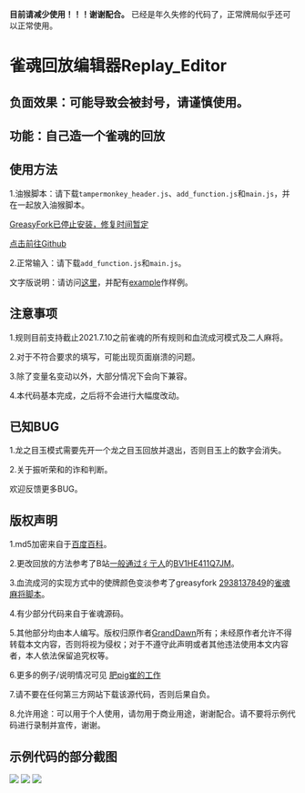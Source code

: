 **目前请减少使用！！！谢谢配合。** 已经是年久失修的代码了，正常牌局似乎还可以正常使用。

# 雀魂回放编辑器Replay_Editor

## 负面效果：可能导致会被封号，请谨慎使用。
## 功能：自己造一个雀魂的回放
## 使用方法

1.油猴脚本：请下载`tampermonkey_header.js`、`add_function.js`和`main.js`，并在一起放入油猴脚本。

[GreasyFork已停止安装，修复时间暂定](https://greasyfork.org/zh-CN/scripts/427921-replay-editor)

[点击前往Github](https://github.com/GrandDawn/majsoul-replay-editor/)

2.正常输入：请下载`add_function.js`和`main.js`。

文字版说明：请访问[这里](https://github.com/GrandDawn/majsoul-replay-editor/wiki/%E7%BC%96%E8%BE%91%E6%AF%8F%E4%B8%80%E5%9C%BA%E6%B8%B8%E6%88%8F%E7%9A%84%E6%96%B9%E6%B3%95)，并配有[example](https://github.com/GrandDawn/majsoul-replay-editor/wiki/examples%E6%96%87%E4%BB%B6%E8%A7%A3%E9%87%8A)作样例。

## 注意事项

1.规则目前支持截止2021.7.10之前雀魂的所有规则和血流成河模式及二人麻将。

2.对于不符合要求的填写，可能出现页面崩溃的问题。

3.除了变量名变动以外，大部分情况下会向下兼容。

4.本代码基本完成，之后将不会进行大幅度改动。

## 已知BUG

1.龙之目玉模式需要先开一个龙之目玉回放并退出，否则目玉上的数字会消失。

2.关于振听荣和的诈和判断。

欢迎反馈更多BUG。

## 版权声明

1.md5加密来自于[百度百科](https://baike.baidu.com/item/MD5/212708?fromtitle=MD5%E5%8A%A0%E5%AF%86&fromid=5706230&fr=aladdin)。

2.更改回放的方法参考了B站[一般通过彳亍人](https://space.bilibili.com/23019265)的[BV1HE411Q7JM](https://www.bilibili.com/video/BV1HE411Q7JM)。

3.血流成河的实现方式中的使牌颜色变淡参考了greasyfork [2938137849](https://greasyfork.org/zh-CN/users/749724-2938137849)的[雀魂麻将脚本](https://greasyfork.org/zh-CN/scripts/423689-%E9%9B%80%E9%AD%82%E9%BA%BB%E5%B0%86%E8%84%9A%E6%9C%AC)。

4.有少部分代码来自于雀魂源码。

5.其他部分均由本人编写。版权归原作者[GrandDawn](https://github.com/GrandDawn)所有；未经原作者允许不得转载本文内容，否则将视为侵权；对于不遵守此声明或者其他违法使用本文内容者，本人依法保留追究权等。

6.更多的例子/说明情况可见 [肥pig崔的工作](https://github.com/Fat-pig-Cui/majsoul-replay-editor)

7.请不要在任何第三方网站下载该源代码，否则后果自负。

8.允许用途：可以用于个人使用，请勿用于商业用途，谢谢配合。请不要将示例代码进行录制并宣传，谢谢。

## 示例代码的部分截图

![](https://raw.githubusercontent.com/GrandDawn/majsoul-replay-editor/master/preview1.JPG)
![](https://raw.githubusercontent.com/GrandDawn/majsoul-replay-editor/master/preview2.JPG)
![](https://raw.githubusercontent.com/GrandDawn/majsoul-replay-editor/master/preview3.JPG)
